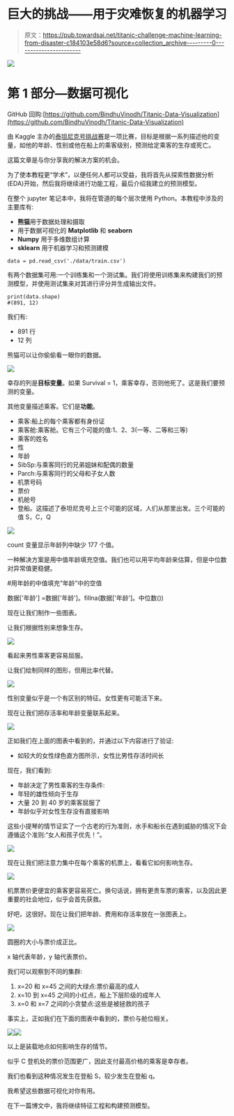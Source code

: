# 巨大的挑战——用于灾难恢复的机器学习

> 原文：<https://pub.towardsai.net/titanic-challenge-machine-learning-from-disaster-c184103e58d6?source=collection_archive---------0----------------------->

![](img/8fd1b9e908fa9a2fc50a8da29afb1252.png)

# 第 1 部分—数据可视化

GitHub 回购:[https://github.com/BindhuVinodh/Titanic-Data-Visualization](https://github.com/BindhuVinodh/Titanic-Data-Visualization)

由 Kaggle 主办的[泰坦尼克号挑战赛](https://www.kaggle.com/c/titanic/)是一项比赛，目标是根据一系列描述他的变量，如他的年龄、性别或他在船上的乘客级别，预测给定乘客的生存或死亡。

这篇文章是与你分享我的解决方案的机会。

为了使本教程更“学术”，以便任何人都可以受益，我将首先从探索性数据分析(EDA)开始，然后我将继续进行功能工程，最后介绍我建立的预测模型。

在整个 jupyter 笔记本中，我将在管道的每个层次使用 Python。本教程中涉及的主要库有:

*   **熊猫**用于数据处理和摄取
*   用于数据可视化的 **Matplotlib** 和 **seaborn**
*   **Numpy** 用于多维数组计算
*   **sklearn** 用于机器学习和预测建模

```
data = pd.read_csv('./data/train.csv')
```

有两个数据集可用:一个训练集和一个测试集。我们将使用训练集来构建我们的预测模型，并使用测试集来对其进行评分并生成输出文件。

```
print(data.shape)
#(891, 12)
```

我们有:

*   891 行
*   12 列

熊猫可以让你偷偷看一眼你的数据。

![](img/1e84728fd1a66e60f082c3836070e7a3.png)

幸存的列是**目标变量**。如果 Survival = 1，乘客幸存，否则他死了。这是我们要预测的变量。

其他变量描述乘客。它们是**功能**。

*   乘客:船上的每个乘客都有身份证
*   乘客舱:乘客舱。它有三个可能的值:1、2、3(一等、二等和三等)
*   乘客的姓名
*   性
*   年龄
*   SibSp:与乘客同行的兄弟姐妹和配偶的数量
*   Parch:与乘客同行的父母和子女人数
*   机票号码
*   票价
*   机舱号
*   登船。这描述了泰坦尼克号上三个可能的区域，人们从那里出发。三个可能的值 S，C，Q

![](img/40ff00f8f6f39e1ea94c095dfab6a7d6.png)

count 变量显示年龄列中缺少 177 个值。

一种解决方案是用中值年龄填充空值。我们也可以用平均年龄来估算，但是中位数对异常值更稳健。

#用年龄的中值填充“年龄”中的空值

数据['年龄'] =数据['年龄']。fillna(数据['年龄']。中位数())

现在让我们制作一些图表。

让我们根据性别来想象生存。

![](img/fb3ada28507690343ee8341ad8257970.png)

看起来男性乘客更容易屈服。

让我们绘制同样的图形，但用比率代替。

![](img/2b8cf3ed1c6361acace61a03aec27c32.png)

性别变量似乎是一个有区别的特征。女性更有可能活下来。

现在让我们把存活率和年龄变量联系起来。

![](img/e2d98bef5177347fa069f486e069a2c3.png)

正如我们在上面的图表中看到的，并通过以下内容进行了验证:

*   如较大的女性绿色直方图所示，女性比男性存活时间长

现在，我们看到:

*   年龄决定了男性乘客的生存条件:
*   年轻的雄性倾向于生存
*   大量 20 到 40 岁的乘客屈服了
*   年龄似乎对女性生存没有直接影响

这些小提琴的情节证实了一个古老的行为准则，水手和船长在遇到威胁的情况下会遵循这个准则:“女人和孩子优先！”。

![](img/a49fdcddd7c56ec35a5ebc833d54b090.png)

现在让我们把注意力集中在每个乘客的机票上，看看它如何影响生存。

![](img/7d53a0e8bf63e923bccde8480c3b21c8.png)

机票票价更便宜的乘客更容易死亡。换句话说，拥有更贵车票的乘客，以及因此更重要的社会地位，似乎会首先获救。

好吧，这很好。现在让我们把年龄、费用和存活率放在一张图表上。

![](img/7ecf465ecd4a6565c983b48df114cb8e.png)

圆圈的大小与票价成正比。

x 轴代表年龄，y 轴代表票价。

我们可以观察到不同的集群:

1.  x=20 和 x=45 之间的大绿点:票价最高的成人
2.  x=10 到 x=45 之间的小红点，船上下层阶级的成年人
3.  x=0 和 x=7 之间的小贪婪点:这些是被拯救的孩子

事实上，正如我们在下面的图表中看到的，票价与舱位相关。

![](img/178234a790eab57e1298aa13bb431bbf.png)![](img/3651aafffddc28adad1f6c9ddf977904.png)

以上是装载地点如何影响生存的情节。

似乎 C 登机处的票价范围更广，因此支付最高价格的乘客是幸存者。

我们也看到这种情况发生在登船 S，较少发生在登船 q。

我希望这些数据可视化对你有用。

在下一篇博文中，我将继续特征工程和构建预测模型。